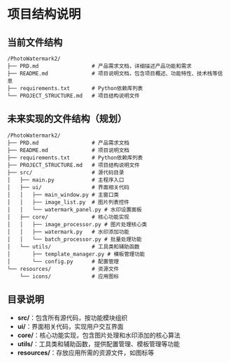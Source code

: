 # 项目结构说明

## 当前文件结构

```
/PhotoWatermark2/
├── PRD.md                 # 产品需求文档，详细描述产品功能和需求
├── README.md              # 项目说明文档，包含项目概述、功能特性、技术栈等信息
├── requirements.txt       # Python依赖库列表
└── PROJECT_STRUCTURE.md   # 项目结构说明文件
```

## 未来实现的文件结构（规划）

```
/PhotoWatermark2/
├── PRD.md                 # 产品需求文档
├── README.md              # 项目说明文档
├── requirements.txt       # Python依赖库列表
├── PROJECT_STRUCTURE.md   # 项目结构说明文件
├── src/                   # 源代码目录
│   ├── main.py            # 主程序入口
│   ├── ui/                # 界面相关代码
│   │   ├── main_window.py # 主窗口类
│   │   ├── image_list.py  # 图片列表控件
│   │   └── watermark_panel.py # 水印设置面板
│   ├── core/              # 核心功能实现
│   │   ├── image_processor.py # 图片处理核心类
│   │   ├── watermark.py   # 水印添加功能
│   │   └── batch_processor.py # 批量处理功能
│   └── utils/             # 工具类和辅助函数
│       ├── template_manager.py # 模板管理功能
│       └── config.py      # 配置管理
└── resources/             # 资源文件
    └── icons/             # 应用图标
```

## 目录说明

- **src/**：包含所有源代码，按功能模块组织
- **ui/**：界面相关代码，实现用户交互界面
- **core/**：核心功能实现，包含图片处理和水印添加的核心算法
- **utils/**：工具类和辅助函数，提供配置管理、模板管理等功能
- **resources/**：存放应用所需的资源文件，如图标等